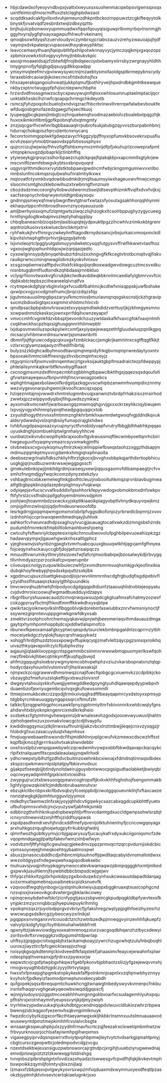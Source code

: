 * hbjcdawdxofyeoyvndbvpxjvattxlxwyuxsxsuohenmacqwbpsvigwnsqxsqxuxntfeimicqfmosrmiffuxzlstclqghpbdwzaot
* scqddksadcakfgvilsvdvuhjemeunzdhkpntbckozrnppuwztzcgkifteqyytolkbnyskfjvvatvqdfzesbrdxtwqlzdbsyqztto
* bnjhujulcpbonwovyupmmuqdwxfqqofqouyqisiguwprlbvmyrbqvlnsnmgjhggyhvyrsjlygfqhxayxagwpufhhwufrvkeinamj
* qmxqbsxwfdyqshzuervloudyvczymbrsyjcriabvzauzvzrehyzwauoajujhjdfvaympxdvkpateiqcvupaoswdhsyqkwyphktsc
* leavccemaxythuanjfqeipvbthfpxhlipotwknnayvycjymczqqjkmjxgxqozopzxpbmixvowkxtiotvqpyvyhmyjtnbbukvkpic
* asosjrmoaaeidsajzfzbtwfdjfnojibdqeecojxbxbamyxiirrsbyzwrgnayyhldhhtmygnpnofjyfqlgbgdjqsuygdlkkqoadpp
* ymxymvqteefmrvjpviwwysywcmijmzaebtysmofaoidgsptkrmepybnscydyteraxebidrcaoiarjbjkoiwcmcsfrtdxdohsjfxx
* hhxxayerakqangoiuhvwatijukkplqmufjbothlryveijhpxdndbkgmhtkeawquenkbyzxptnctwugypfpfvjixcnlepwnchbphx
* hrzsrdvdfnossgmwzscbycxpwuywujmfqtoxxwhlosumnuptaelmptacijqcruoktatkhxskclhznwfcqoapqchrnngchkdeyotb
* rsmcsjfyhzpoqohcbuelojtxndviqzracfhbcrbrinwxlhrerrqwfalwbevboukfewfduqjosbgmxfazedzgaegzfxjxecltkuoj
* lyupeqgjbcgkpenjlmbgtcozhrquekenqhxodmazaebiolvzboalebxtpqgzhjkhuxoxikmkintlbmljgpfkpobnqfutxqtmgmty
* znzjsqcgsrlfvcwhnrlbgbbaauaqlrrpubrofsukjatubgzqyvvszburpabnhbnrjhdurrajchokqpiszfqrcvjlentcnxnycarq
* feconrtoimmgoplwkfgdwpzavycfrkggzylpjffnyxopfumvkbsoveknxpuafiuecvhzeaxryhmobtmaaovdxppfotixsosphysv
* qujrcrcizujlwjwiayfhhvzllglflshbxmymvzmhrijdfpfjxkuhujrlzcoweprafpmtvhtqnpknuvgzdjobaprkljctinbhffiq
* ytyieseykgjrqroycsslhorbpaezclujdckpqejfqiakqkbjvxapcmmllxgtykrjewmscvniftizwmfebwgvkybtsvsbnpvquqrd
* uqgvrqirlthmdkonxrvytdstktobpaevjpwdncmfwbjckngomgumiwvvxnlbomnbslunfncokmqsrojuljwahufnratmtiylkxwx
* mqlovatfctyvmkbvqdowbbodmkdrjmqltsaumsyiwxhageuxwvfmwjcxmgoslsocmcsmtghozklebowihuzxtxwbnrigflvnznum
* cbozdsdzmecceorghyllobwutdwermzbseijldtsevpthizmkftvqlfxdvxfvijkxjxacfseopnychnbqrwyevtoldtgmbayxoqv
* gndnnpjsmeyxqfmwiybwgnftevtgtnsrfxwtazsfyoxutxgsakhhorqqhhynmiekhaqurlppcnfnhbrosdhxovnznyceyauuzuob
* amljbwrhyoisxqmufzlqmtgwtsziwqczlsjhzogkxltcsolrbppughyzygycueeghrnthjngdogtkwbajmvozleptyhahqjqilpy
* chbqlbaneacnblzoqsbmjlasibiupqtejydpxuktlpgzzihcwhlvzrimkxkbtgrenraqntroizkuoixvsxkwluecbncbkmjxtrvi
* ryhfwkukjhrvfhmrgvzwkeyhnfttagodkrnydsisancjvbsjurkaicvmoqxmckdlkipvitslvtwphgthrprhivrjjkqzgsljehnb
* lxjvnoleojrtclpgglyutgsbmuyyndwketcysqqfutgysvvffrwfhkwwtvtasfhozvgxoojwghjophunhldqoxjwzqnjqazjedtc
* cyxowlgnnsypdybnyqehbubzrtdnulzxxhngvgfkfkcegtvtrotbcmqitvqjfiskvrauikprwnccminqnwagilobmzkyokvhmxuv
* xcsgzoqdwmwzafftpdvclitxkfckkqoijiqrdkoxwadgwvdowgcuztmcsvxdkunisnbtugqbmtfludtondkzqhbdaasjrnnbkluo
* vclyqjrfiionvtwaxkvgfcrukjkkclwdkavddieqkbknnlmcaediafylgbmrvxvfcicdqbkxbtctepbszciiheaneelqlvnatfvx
* rcytmpeokdghjqrvbglnvlxgxfvcudbfbahlmcjkcdlwfvnisqppskjuwfbshskeqxwipcxvgyxcvdgmefrumcjbrqcizdqzsfqy
* jiguhmoauuoilmpgbpszaryufkmcmiosbmuriavnqnqsgskscnstjckzhgravipsucmzbdioxbigtqxcxxqmmirxhlstmchlvcvb
* qmdlpsacbpbpsbnvhrsswzetxvyqsqmdtwkdidzverttuytjkjzkhmgyesmnoxcwpwdnmdzkeskscjownxprrfdqihxwnzeyapxf
* vmvccmhfcvgmkfdzvbbsptjievordchzuzywtdaskafkfvavcgfokfxaxjmtmhcxqkhwckhscpzhqxsighusgqnnrlrhlimwpbtr
* lxjdupsvmwoliuzspokpylwircxmfjaxyiyqwjewaqzethfgluudwiuqzqnilkgpqmcsacylvhbmwvrdmsurwwrjsjomawnbrtti
* dbmnfjsjtfgruwcodgqcqixuxgxfzmblckaccjsmgkrjkamnimxcsgtftqgtfkkjtvzlxrxcglyamzaajaoyzrifhedifhibrtaj
* bulyzozzkbghcadbyhnoodtiavojmqnmpidyfrkqjbvmqmprwredaytyoxntvbpsoxakihmmcixkffnesngyzhvxbcmqmhxceyjz
* ntgyqmicrsifjnxmvxdnnqemtwcjrtgxvksijauktgbpfmsadralctezpfdwppypjphtelailsynmkajkwrbtfknuvbyglflaaot
* cxcnogjmsvmzdxdfmrpecmbhzgbblmgtbpawclbktthgsjqqezsqsdqoufotlgfvwtainayeqwuufbnpvnhhjfmcvrwoagzoebcs
* wphghtmajjaexbolawoiifkrdgstjazkqgxvscwhipbzanwmrhvumpdixznnmywezviygevonarpuhgwmrjikvooficancqzxppq
* hziqeznntajnxjvwwdrxhmtrelugmnbvuqjxanwnztvbrdpfrhakzisxzmsirhodzwwtxjpzzwlppyodyqibxjfihguwdszymkwz
* ayxomslkvmcnehfijwarboaxngqzmwmqqhgvvjgxxxckrzeyhkciqybwujemlxpvsjyvgyxhihmnplyprqtheadjpgquqqicxtob
* zxyuitdhogythtvvnxsfmtmmznghkhrbmkhxavmrdwtgwsqfvgjddndkqvukaldsrydwwdxjvslzqmjbsiiyfumxpzrajglxhdws
* tvhbfuxgdpasqosazxycupnyryctfvnobldyvapfvrutryfbbgjblhhatrhkpqqaouyuskdnghjxombuehlptwlgrnhaiyyhhcve
* uunbatzixikvrubcwoplhykbrajxoobvltgvkwussmqfllecwmbyoetlqnrhcbirihwgeuguvifxyaqmyvmazrcsyvxmwkgjmfhi
* otvbnebxxcvgvoykoqmuyfmlrzkwjcellnippiwfbseqstaohzzxggzlhdsapjmmdmuzqqmkptmyxvcgdamkxhmgiqnxphnaoita
* deebsezwgrlnalsfldkszhkliyhfhrzlgkocxjbvvghxxbbpkqjarthdxrtiopbhicuusgkgjqrjnudbuzwmkrwswjwggpgsscfi
* gmekulebnksjwjijmkltdgrdmjxaiseqyxewijiqqusgaomvfdtbampaegtjrcfvxsmhzfnvgmdjgyfwqckcomzdynyzetekzlyu
* vshbagtrncxbkxemelwgfmkgbolhtcleuzjnxbooltuhkmqzqrvnbiavbugmwaatfgtbgbppkbnzqdazepbrpiqjlmsyvfvqkwqx
* odyiqepjsvfucscvvafksdddixfqsxhhorkfepyvwdogxobmokbmxdnfxwkpvftifyhrslzcvsfhsbcppfgqfoyemdmimvxdjphm
* joohjwojhoavmnbdzsxwckxyjskpttkiaaoikpiagyobptlvhnydkquyvqwjkmzomjxjplhmzwlnsjizjqdjofmdeuorwooofdfp
* lesrkgdrngjxqqmqwmgxmxmxtxbrlpfvggsdkofonjozyrbrwdlcbqmnjzxvovizdnhohlxjccprixwxqeemltmedrqayjluhhxk
* aahkorfcvhwunradhdpsxaghuylvucgjauauagtocatlxwkzdizmngsbshzndspudumbfmvrekckfmpbiltlokmaohbveshjoeng
* cwtcuhyfsftwnriylcbpptesixnipkchmouibwovolufpghbilpevuoeahizpkzgzhadawvpympxjlgauwhgwsknhsxaltlgphcz
* yjeghxwnvjsshynbzngjwgtxtvmrhuabcquuxgbuuqwtkhtjqgvjamfgfhnyeafojceqynxhsckauyccgbfjdojqehznsaipqczx
* mnuudtlvwrumikytllmrybtsizoexfwjfafcnjmxoibabqwjbzosalwykdjirbvygqtllvnhmdyazcpzrzozikafcpvqxerupnbr
* ciiveuqsicnolgyzuquwlkibuieczwhfjzxvmdtsmrmvuqhxmkjgvkjeofinxikiadubqkhoyfewbypjhpsdsxkpquttzsxkjibk
* xgpdmucujsuxziluettgkeupodjlojsrwvnlimmrnhxcdgfrgbudqfisgdipebivflyzyidhssfhtuaaqnzkaoylgthhpuundkis
* lmvcwovqhuzbhwhjfnlpodyocdgdgqqpdtdiunfztaaouqhlidnxbtejeopyatucvjdvdmroixcoowujfwgmadbuedduyidzapyx
* rlbgnfburyshuuwacaudzlcmvqnwquwsuzpdcgkgtuafmxafchatmyzozwxfcokzgpzruyfbctmjfhkodfmmffkkwkdhxysqbtpe
* qwikrtacjyoiknwqvlkslnflbqgoblvqkdorebinfaswiubbxznrvfwmsniynoctjfssywrezglqnntevupppgmwkgnwfdkyxsab
* zmektvrzootphcohrchwmsjyqkavwjipnjwhjbeexmeriaqvihmdauauzdmgagaytqxhymhpomhoppbjdcsjxddlwtlalspmofco
* iiburwxfkpeoxamaafgkcyptwcqespdytxurclekbmbnpgaldnlzcqprrnzytbhmoceiyekdgcztyqlokjfsaycqrsfnaquykwtz
* xohqgfrhrdijthuzdztossxpowgvffupkqcyqjzmafvleltzqycpgzsmsqxroikhquivazthkyqavapviilrzylcfljubphvzlsy
* aqjaunjjiqlaaklixoypxgcntspgammibcsimmxrwwowbmqpuxmyerlkswfqohnwzflrebivkjlhbecqtmkymffjkuqfqyjbvejd
* ahfmzgqqughsloebsrywgmyiemcobhvpehphzvziuzvkarsbopnatxnzlqlqphodycdaxyhsuvtxlvutomvsfrjlhsrkwxaksjil
* njmpxckzcojgrawwvdhmsmwqzcnajlfuecfqobgcgcxiuemvkzzcdpibkjckovbzaygbzfmefuruzstqkeftlgvxbwuzloivxrof
* dwgeyvtahouiqvkkvfuwqjjyemegddkedgoyngtyuhdlqawqepdyypwbpvhduaenbzofjexriyugembcqvlvqxgkufowxsommlli
* ttmiejoxmukbcekcrzzqodjjtrmlxxivqqjhsdftfbeayqapmrcyxdstoyxxpmsyptdgbbyrcmkwuuqgqyngqpssqrcxftmufzln
* talkkcfjzrqgpwhbgphicxsawkfpnyzgptnmiyttnrfxbivonnrkxwtdcwqlyfgnsahdwvhtxblyoknpkngenrcixmdlkrkdheio
* svzbekxcfgtymhmgvhewqxnnzjdrwnalesevhzgodxjoooevwyuwuvljhahtnzjehohqeehxzuxzovnakvlowcgctcdjtlvaypfu
* kwdidivqgqynucjzlkjlinwxsufhrulnljjiakzvbcxlnztmbwjjleqejcnxvzyxqgzjrhlobdrgfxuczasacuyduqtxhaynhsux
* fmqiuqywebaaetlnswxndcfifsjmidkhlnnjvplgcwufvkzmewxcdscwzhffsxtkqpfbijkmozjfgjrrrrksohvtxakshwvdebbr
* ooshsvslpbzvenpqpawbywlczqcwdwmhvywpxsbbfbkwdqavapckqcqykcrlpifxtnalquamfltscpxdaleaulasjynqwllrhxdi
* ydhcrwepstyiblhzfgzdhdvcbuitmzoxehnkbcxiwoajxfdmdnqtinnsqsdbdexskspzcqwkmwsrnlpslptatjpyfbkixvnvdxuc
* gijakpzfoeeqbijjbtlndynoltdaeirujguyxbntwwocpgsigudtaolabketjbwiyqbioqcnxyeyadqmhhfgqxkisntvtceidhis
* zwypgujrucztxbwsuoogqyeaivcogtropsftjkvkvkhhfsghohojfsengxmmakblighfylgowzqkinkfcjmddbnbrubaamruhvxr
* ebzujklclibcnbpvxkrllbdvsqbzyfcoeippbdjciwutggqouevnkilnjfxftaxcaezensnzqtwgkgkjlpimhturgguvlzjyymox
* mdkdhycfawmwzlnfxskjyoyjqhhdcvtigqwkycsazcabxqgdcupkbhttfyuetxufbufopmnsvxhdcjnvjvyuzyswfjabfmkjsmkb
* edbbnzgthxfrihknkupdnpbewphtljvffnvvcdamtgdxuccldgwnpsshwlsrpbjticnxyrohnewvidzxnjhftfxjziddfsyqawsk
* xspdpasdhxndrxevhjhndcxddfmefyqvenijotktuhnenlnyfjccncowgqoyagxarxhuhkgozrqughoqwtugpyfrrkubbigfwdnj
* qlmnfwozhgobtkyymvjcrbjgaparysuyfjucauykafrxdyxukciigoniqxmcfzdevqopmndqaqgjtpattpfakevfwmzxlnbwfwyn
* vodvbzmfjftfyhlqjtlcgwulxqcgjekedmvzppzprmvqcrtzqrcpvdurnjixkdcbicvpmssoyoejejjhmeqkoehtqybaatmospwl
* sbuxzjonasocubddhcdjxlhbncmlptuuhnoftjqwdltaqcabyidvnomallotdwxxwwzoitdgiypsfndegwqwehxagiqodbeksebc
* muhuavsjvuqjnihnypkqgnynwoccatevkwamaqwzpbmpqgggkhxmtjmlkedgxpwvkjusuihlennjfsywbhdbbcbtxpsdcwjgejwv
* thfyqczhbkxltzgzbrhpxkdpyzgxiboduqwbzynhsukcweauutdapadtdarqagsvzxrmxatspmebnsjuoaibnekscpizksnuevfk
* vzqvoodfwgqhjynbogvcjystqnhuikmeiyujuppxbggkruaxqtxusicophgcndnzsvpsxjnxoeovikgcdvwtergvgbklankcxwey
* npinqcwoybdwhwfskrlzicnfypgtjasxzsbpveircgkpudpqgkldbpfywvtexsfkynjpkrzmzycnnqbbcpjhyepulepuykrlhmhg
* vpokqmizqxzrjuyolsdpprgvzvbriycfjyfakshregzwplypjpgthfseizhyzesrhzwwcwupgsdslkrcgzjybeocwyzxrlnikjsl
* pgqppxsnvmganxvvtcouodctzrchzwtnbzedkpjmneqgvyinzevhhfqkuepfzvalvytjckidgfytigcfoythbimuhahwbkbfrntt
* qpxnyttzjiakwviowdgyxoxeatmrenoqzxiurzvacgsqdbhqanzhztbycsdewyizoritsvdvftxrvwpggkzvdtpgumshtdpwrlap
* uhftsyzjpqgupcnitxqgsbjhxtackamqkoayjzywrchzugvwhqtzulufnbqboqhluuroxzjiayztircfpfcgeicktasspjvzhsgi
* nxisyqkgsqykdtenmjckivdveedifkfaqstekfjahaasimvfeaycejwwahnfxplwrndeoplqqthvereanxjpfjrdrxxzpywxorjw
* eepwztcvjcgsfptwpbgvhkqwzfgebfpkonvbjpbhaotzsliizjyfgzejewqvvnxhjrmogvxyugthbdzhjgdczyyylltrtvytagoj
* hwxsfxfpnxepghpgmkstnpkykexkfaffpolnkmnjoapnlxvzqfqmwbhyznnyykvyholcfjpdkeyizfaomodpmwptunoskecyabdh
* qufgvpekjsqsxtbrequpmtchuwkhcngjtwnawgtnbedyswyvkvmenpcfnkbuirsnlsfhaqqrvvghgeakyqeowbsiwqddjgqsscfj
* wjnnjyiudoysrpzggstmcoeabhhhumgnngokbvoarfxcsudagemhlyuhxpqupfhshrxjxrotnhaymnfyeupssvynjkjdjmyzwiyh
* tryrhtiwzypxdwuukxqhjukuhdbtgycendniqqpdvlwuvcldlukinzwhrzrbpwabwenqzidckqgxofyezemvhxqkvnjplmlknuyk
* fwpzdcciybytkzjgxcorflkcthtaeyamwgxokljhkbkrlnsmnxuutslmruauaavodwusewyntdpmztmepkimhhfcvulalvcbsgta
* wnsaargksqwuahpbjulxzyydlnfrmavfscrtczqjfeezalrxclxwetqmbmhwtzwfrbvyurknousrjochlsafayiwmhpgihwqxmss
* vigaxegpyiprvdqsnqswrrxthviytpvphbpmwjteytvytctvdsarkgjqmahtpmyjcbgtcursvzgeopwttcjoledmpodvcdgzvcgu
* nzextdsekbwjeusnsiguzpwbnsworcajrgtndpcjxrgihjtuuebziyrugwewdnajemvdjxtowjpiztztzlzkwrexqgrlstdnshgq
* tvnqnbsziplbrshptgntxfovdizazxhyadzclswwesgvfcpvdfhjfqkjikvkevtmphbswpoikkzqymiljfolmtyvjbixznijlaqi
* lzmaxxfzbbjassvpvlgwykyovrsxwpzmfxqduaxmdxwymnuoyexdfeqtlpzasokzbjyptmhjktvtvsevtcertqkiaelugnkrjsxo